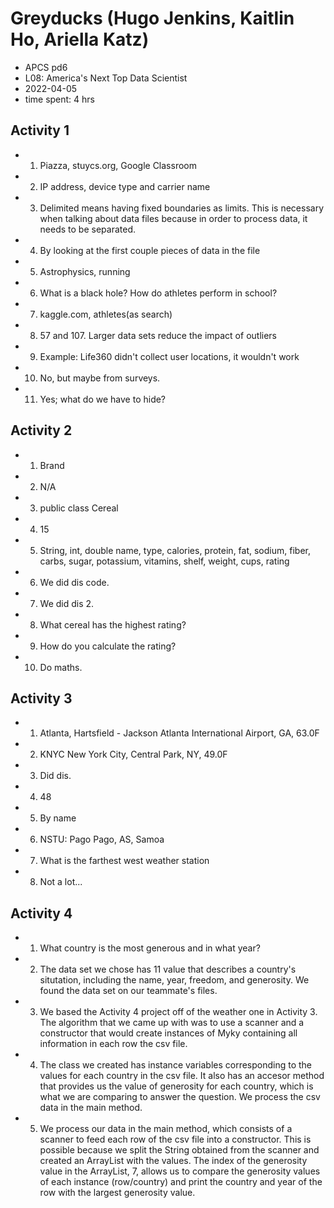 # Greyducks (Hugo Jenkins, Kaitlin Ho, Ariella Katz)
* APCS pd6
* L08: America's Next Top Data Scientist
* 2022-04-05
* time spent: 4 hrs

## Activity 1
* 1) Piazza, stuycs.org, Google Classroom
* 2) IP address, device type and carrier name
* 3) Delimited means having fixed boundaries as limits. This is necessary when talking about data files because in order to process data, it needs to be separated.
* 4) By looking at the first couple pieces of data in the file
* 5) Astrophysics, running
* 6) What is a black hole? How do athletes perform in school?
* 7) kaggle.com, athletes(as search)
* 8) 57 and 107. Larger data sets reduce the impact of outliers
* 9) Example: Life360 didn't collect user locations, it wouldn't work
* 10) No, but maybe from surveys.
* 11) Yes; what do we have to hide?

## Activity 2
* 1) Brand
* 2) N/A
* 3) public class Cereal
* 4) 15
* 5) String, int, double
     name, type, calories, protein, fat, sodium, fiber, carbs, sugar, potassium, vitamins, shelf, weight, cups, rating
* 6) We did dis code.
* 7) We did dis 2.
* 8) What cereal has the highest rating?
* 9) How do you calculate the rating?
* 10) Do maths.

## Activity 3
* 1) Atlanta, Hartsfield - Jackson Atlanta International Airport, GA, 63.0F
* 2) KNYC
     New York City, Central Park, NY, 49.0F
* 3) Did dis.
* 4) 48
* 5) By name
* 6) NSTU: Pago Pago, AS, Samoa
* 7) What is the farthest west weather station
* 8) Not a lot...

## Activity 4
* 1) What country is the most generous and in what year?
* 2) The data set we chose has 11 value that describes a country's situtation, including the name, year, freedom, and generosity. We found the data set on our teammate's files. 
* 3) We based the Activity 4 project off of the weather one in Activity 3. The algorithm that we came up with was to use a scanner and a constructor that would create instances of Myky containing all information in each row the csv file.
* 4) The class we created has instance variables corresponding to the values for each country in the csv file. It also has an accesor method that provides us the value of generosity for each country, which is what we are comparing to answer the question. We process the csv data in the main method.
* 5) We process our data in the main method, which consists of a scanner to feed each row of the csv file into a constructor. This is possible because we split the String obtained from the scanner and created an ArrayList with the values. The index of the generosity value in the ArrayList, 7, allows us to compare the generosity values of each instance (row/country) and print the country and year of the row with the largest generosity value. 
